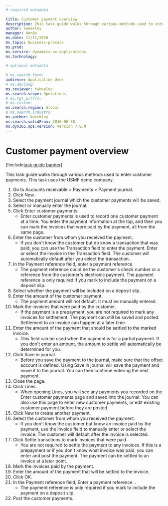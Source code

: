 ```yaml
--- 
# required metadata 
 
title: Customer payment overview
description: This task guide walks through various methods used to enter customer payments. 
author: kweekley
manager: AnnBe 
ms.date: 11/11/2016
ms.topic: business-process 
ms.prod:  
ms.service: dynamics-ax-applications 
ms.technology:  
 
# optional metadata 
 
# ms.search.form:   
audience: Application User 
# ms.devlang:  
ms.reviewer: twheeloc
ms.search.scope: Operations 
# ms.tgt_pltfrm:  
# ms.custom:  
ms.search.region: Global
# ms.search.industry: 
ms.author: kweekley
ms.search.validFrom: 2016-06-30 
ms.dyn365.ops.version: Version 7.0.0 
---
```

# Customer payment overview

[!include[task guide banner](../../includes/task-guide-banner.md)]

This task guide walks through various methods used to enter customer payments. This task uses the USMF demo company.

1. Go to Accounts receivable > Payments > Payment journal.
2. Click New.
3. Select the payment journal which the customer payments will be saved.
4. Select or manually enter the journal.
5. Click Enter customer payments.
    * Enter customer payments is used to record one customer payment at a time. You enter the payment information at the top, and then you can mark the invoices that were paid by the payment, all from the same page.  
6. Enter the customer from whom you received the payment.
    * If you don't know the customer but do know a transaction that was paid, you can use the Transaction field to enter the payment. Enter or select the invoice in the Transaction field. The customer will automatically default after you select the transaction.  
7. In the Payment reference field, enter a payment reference.
    * The payment reference could be the customer's check number or a reference from the customer's electronic payment. The payment reference is only required if you mark to include the payment on a deposit slip.  
8. Select whether the payment will be included on a deposit slip. 
9. Enter the amount of the customer payment.
    * The payment amount will not default. It must be manually entered.  
10. Mark the invoices that were paid by the customer.
    * If the payment is a prepayment, you are not required to mark any invoices for settlement. The payment can still be saved and posted. Settlement to an invoice can happen at a later time.  
11. Enter the amount of the payment that should be settled to the marked invoice. 
    * This field can be used when the payment is for a partial payment. If you don't enter an amount, the amount to settle will automatically be determined for you.  
12. Click Save in journal.
    * Before you save the payment to the journal, make sure that the offset account is defined. Using Save in journal will save the payment and move it to the journal. You can then continue entering the next payment.  
13. Close the page.
14. Click Lines.
    * When opening Lines, you will see any payments you recorded on the Enter customer payments page and saved into the journal. You can also use this page to enter new customer payments, or edit existing customer payment before they are posted.  
15. Click New to create another payment. 
16. Select the customer from whom you received the payment.
    * If you don't know the customer but know an invoice paid by the payment, use the Invoice field to manually enter or select the invoice. The customer will default after the invoice is selected.  
17. Click Settle transctions to mark invoices that were paid.
    * You are not required to settle the payment to any invoices. If this is a prepayment or if you don't know what invoice was paid, you can enter and post the payment. The payment can be settled to an invoice at a later point.  
18. Mark the invoices paid by the payment. 
19. Enter the amount of the payment that will be settled to the invoice.
20. Click OK.
21. In the Payment reference field, Enter a payment reference. .
    * The payment reference is only required if you mark to include the payment on a deposit slip.  
22. Post the customer payments. 

